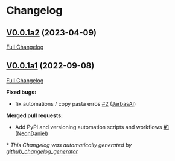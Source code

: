 # Changelog

## [V0.0.1a2](https://github.com/OpenVoiceOS/ovos-vad-plugin-webrtcvad/tree/V0.0.1a2) (2023-04-09)

[Full Changelog](https://github.com/OpenVoiceOS/ovos-vad-plugin-webrtcvad/compare/V0.0.1a1...V0.0.1a2)

## [V0.0.1a1](https://github.com/OpenVoiceOS/ovos-vad-plugin-webrtcvad/tree/V0.0.1a1) (2022-09-08)

[Full Changelog](https://github.com/OpenVoiceOS/ovos-vad-plugin-webrtcvad/compare/26b291c6f64bbfcfe3a173d2f524270ff4213bca...V0.0.1a1)

**Fixed bugs:**

- fix automations / copy pasta erros [\#2](https://github.com/OpenVoiceOS/ovos-vad-plugin-webrtcvad/pull/2) ([JarbasAl](https://github.com/JarbasAl))

**Merged pull requests:**

- Add PyPI and versioning automation scripts and workflows [\#1](https://github.com/OpenVoiceOS/ovos-vad-plugin-webrtcvad/pull/1) ([NeonDaniel](https://github.com/NeonDaniel))



\* *This Changelog was automatically generated by [github_changelog_generator](https://github.com/github-changelog-generator/github-changelog-generator)*
